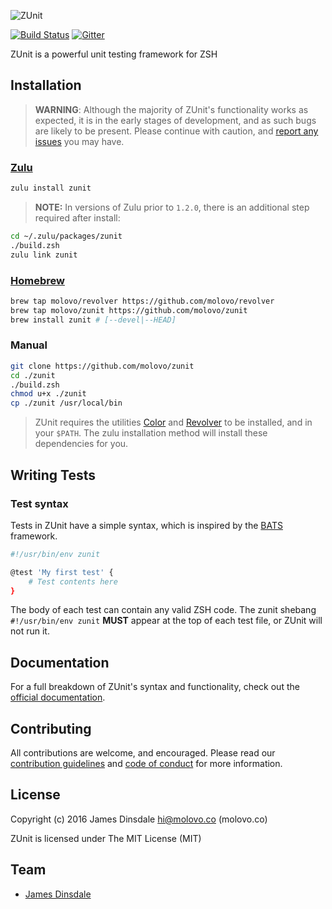 ![ZUnit](https://zunit.xyz/img/logo.png)

[![Build Status](https://travis-ci.org/molovo/zunit.svg?branch=master)](https://travis-ci.org/molovo/zunit) [![Gitter](https://badges.gitter.im/Join%20Chat.svg)](https://gitter.im/molovo/zunit?utm_source=badge&utm_medium=badge&utm_campaign=pr-badge&utm_content=badge)

ZUnit is a powerful unit testing framework for ZSH

## Installation

> **WARNING**: Although the majority of ZUnit's functionality works as expected, it is in the early stages of development, and as such bugs are likely to be present. Please continue with caution, and [report any issues](https://github.com/molovo/zunit/issues/new) you may have.

### [Zulu](https://github.com/zulu-zsh/zulu)

```sh
zulu install zunit
```

> **NOTE:** In versions of Zulu prior to `1.2.0`, there is an additional step required after install:

  ```sh
  cd ~/.zulu/packages/zunit
  ./build.zsh
  zulu link zunit
  ```

### [Homebrew](http://brew.sh)

```sh
brew tap molovo/revolver https://github.com/molovo/revolver
brew tap molovo/zunit https://github.com/molovo/zunit
brew install zunit # [--devel|--HEAD]
```

### Manual

```sh
git clone https://github.com/molovo/zunit
cd ./zunit
./build.zsh
chmod u+x ./zunit
cp ./zunit /usr/local/bin
```

> ZUnit requires the utilities [Color](https://github.com/molovo/color) and [Revolver](https://github.com/molovo/revolver) to be installed, and in your `$PATH`. The zulu installation method will install these dependencies for you.

## Writing Tests

### Test syntax

Tests in ZUnit have a simple syntax, which is inspired by the [BATS](https://github.com/sstephenson/bats) framework.

```sh
#!/usr/bin/env zunit

@test 'My first test' {
	# Test contents here
}
```

The body of each test can contain any valid ZSH code. The zunit shebang `#!/usr/bin/env zunit` **MUST** appear at the top of each test file, or ZUnit will not run it.

## Documentation

For a full breakdown of ZUnit's syntax and functionality, check out the [official documentation](https://zunit.xyz/docs/).

## Contributing

All contributions are welcome, and encouraged. Please read our [contribution guidelines](contributing.md) and [code of conduct](code-of-conduct.md) for more information.

## License

Copyright (c) 2016 James Dinsdale <hi@molovo.co> (molovo.co)

ZUnit is licensed under The MIT License (MIT)

## Team

* [James Dinsdale](http://molovo.co)

